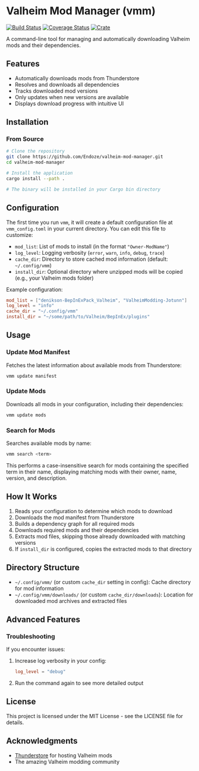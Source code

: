 # Valheim Mod Manager (vmm)

[![Build Status](https://github.com/endoze/valheim-mod-manager/actions/workflows/ci.yml/badge.svg?branch=master)](https://github.com/endoze/valheim-mod-manager/actions?query=branch%3Amaster)
[![Coverage Status](https://coveralls.io/repos/github/endoze/valheim-mod-manager/badge.svg?branch=master)](https://coveralls.io/github/endoze/valheim-mod-manager?branch=master)
[![Crate](https://img.shields.io/crates/v/valheim-mod-manager.svg)](https://crates.io/crates/valheim-mod-manager)

A command-line tool for managing and automatically downloading Valheim mods and their dependencies.

## Features

- Automatically downloads mods from Thunderstore
- Resolves and downloads all dependencies
- Tracks downloaded mod versions
- Only updates when new versions are available
- Displays download progress with intuitive UI

## Installation

### From Source

```bash
# Clone the repository
git clone https://github.com/Endoze/valheim-mod-manager.git
cd valheim-mod-manager

# Install the application
cargo install --path .

# The binary will be installed in your Cargo bin directory
```

## Configuration

The first time you run `vmm`, it will create a default configuration file at `vmm_config.toml` in your current directory. You can edit this file to customize:

- `mod_list`: List of mods to install (in the format `"Owner-ModName"`)
- `log_level`: Logging verbosity (`error`, `warn`, `info`, `debug`, `trace`)
- `cache_dir`: Directory to store cached mod information (default: `~/.config/vmm`)
- `install_dir`: Optional directory where unzipped mods will be copied (e.g., your Valheim mods folder)

Example configuration:

```toml
mod_list = ["denikson-BepInExPack_Valheim", "ValheimModding-Jotunn"]
log_level = "info"
cache_dir = "~/.config/vmm"
install_dir = "~/some/path/to/Valheim/BepInEx/plugins"
```

## Usage

### Update Mod Manifest

Fetches the latest information about available mods from Thunderstore:

```bash
vmm update manifest
```

### Update Mods

Downloads all mods in your configuration, including their dependencies:

```bash
vmm update mods
```

### Search for Mods

Searches available mods by name:

```bash
vmm search <term>
```

This performs a case-insensitive search for mods containing the specified term in their name, displaying matching mods with their owner, name, version, and description.

## How It Works

1. Reads your configuration to determine which mods to download
2. Downloads the mod manifest from Thunderstore
3. Builds a dependency graph for all required mods
4. Downloads required mods and their dependencies
5. Extracts mod files, skipping those already downloaded with matching versions
6. If `install_dir` is configured, copies the extracted mods to that directory

## Directory Structure

- `~/.config/vmm/` (or custom `cache_dir` setting in config): Cache directory for mod information
- `~/.config/vmm/downloads/` (or custom `cache_dir/downloads`): Location for downloaded mod archives and extracted files

## Advanced Features

### Troubleshooting

If you encounter issues:

1. Increase log verbosity in your config:
   ```toml
   log_level = "debug"
   ```
2. Run the command again to see more detailed output

## License

This project is licensed under the MIT License - see the LICENSE file for details.

## Acknowledgments

- [Thunderstore](https://thunderstore.io) for hosting Valheim mods
- The amazing Valheim modding community
